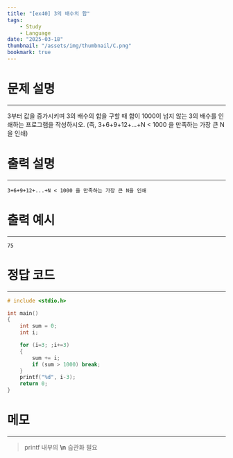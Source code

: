 ```yaml
---
title: "[ex40] 3의 배수의 합"
tags:
    - Study
    - Language
date: "2025-03-18"
thumbnail: "/assets/img/thumbnail/C.png"
bookmark: true
---
```

# 문제 설명
---
3부터 값을 증가시키며 3의 배수의 합을 구할 때 합이 1000이 넘지 않는 3의 배수를 인쇄하는 프로그램을 작성하시오. (즉, 3+6+9+12+...+N < 1000 을 만족하는 가장 큰 N을 인쇄)

# 출력 설명
---

```
3+6+9+12+...+N < 1000 을 만족하는 가장 큰 N을 인쇄
```

# 출력 예시
---

```
75
```

# 정답 코드
---

```c
# include <stdio.h>

int main()
{
    int sum = 0;
    int i;

    for (i=3; ;i+=3)
    {
        sum += i;
        if (sum > 1000) break;
    }
    printf("%d", i-3);
    return 0;
}
```

# 메모
---
> printf 내부의 **\n** 습관화 필요